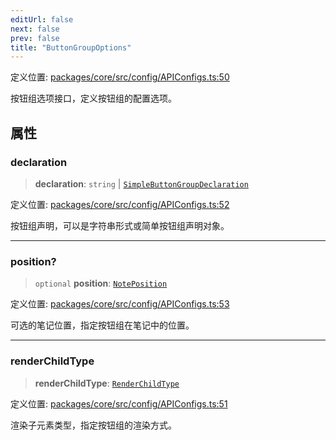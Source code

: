 ```yaml
---
editUrl: false
next: false
prev: false
title: "ButtonGroupOptions"
---
```


定义位置: [packages/core/src/config/APIConfigs.ts:50](https://github.com/mProjectsCode/obsidian-meta-bind-plugin/blob/6e87907d27dd07b6437b63c980b11d2bfef62599/packages/core/src/config/APIConfigs.ts#L50)

按钮组选项接口，定义按钮组的配置选项。

## 属性

### declaration

> **declaration**: `string` \| [`SimpleButtonGroupDeclaration`](/obsidian-meta-bind-plugin-docs/api/interfaces/simplebuttongroupdeclaration/)

定义位置: [packages/core/src/config/APIConfigs.ts:52](https://github.com/mProjectsCode/obsidian-meta-bind-plugin/blob/6e87907d27dd07b6437b63c980b11d2bfef62599/packages/core/src/config/APIConfigs.ts#L52)

按钮组声明，可以是字符串形式或简单按钮组声明对象。

***

### position?

> `optional` **position**: [`NotePosition`](/obsidian-meta-bind-plugin-docs/api/classes/noteposition/)

定义位置: [packages/core/src/config/APIConfigs.ts:53](https://github.com/mProjectsCode/obsidian-meta-bind-plugin/blob/6e87907d27dd07b6437b63c980b11d2bfef62599/packages/core/src/config/APIConfigs.ts#L53)

可选的笔记位置，指定按钮组在笔记中的位置。

***

### renderChildType

> **renderChildType**: [`RenderChildType`](/obsidian-meta-bind-plugin-docs/api/enumerations/renderchildtype/)

定义位置: [packages/core/src/config/APIConfigs.ts:51](https://github.com/mProjectsCode/obsidian-meta-bind-plugin/blob/6e87907d27dd07b6437b63c980b11d2bfef62599/packages/core/src/config/APIConfigs.ts#L51)

渲染子元素类型，指定按钮组的渲染方式。
